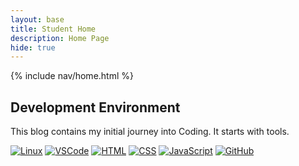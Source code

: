 ```yaml
---
layout: base
title: Student Home 
description: Home Page
hide: true
---
```


{% include nav/home.html %}

## Development Environment

This blog contains my initial journey into Coding. It starts with tools.

[![Linux](https://img.shields.io/badge/Linux-FCC624?style=for-the-badge&logo=linux&logoColor=black)](https://www.linux.org/forums/#linux-tutorials.122)
[![VSCode](https://img.shields.io/badge/VSCode-007ACC?style=for-the-badge&logo=visual-studio-code&logoColor=white)](https://code.visualstudio.com/docs)
[![HTML](https://img.shields.io/badge/HTML5-E34F26?style=for-the-badge&logo=html5&logoColor=white)](https://developer.mozilla.org/en-US/docs/Web/HTML)
[![CSS](https://img.shields.io/badge/CSS3-1572B6?style=for-the-badge&logo=css3&logoColor=white)](https://developer.mozilla.org/en-US/docs/Web/CSS)
[![JavaScript](https://img.shields.io/badge/JavaScript-F7DF1E?style=for-the-badge&logo=javascript&logoColor=black)](https://developer.mozilla.org/en-US/docs/Web/JavaScript)
[![GitHub](https://img.shields.io/badge/GitHub-181717?style=for-the-badge&logo=github&logoColor=white)](https://docs.github.com/en/get-started/start-your-journey/hello-world)